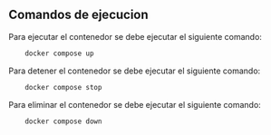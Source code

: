 ## Comandos de ejecucion

Para ejecutar el contenedor se debe ejecutar el siguiente comando:

```bash
    docker compose up
```

Para detener el contenedor se debe ejecutar el siguiente comando:

```bash
    docker compose stop
```

Para eliminar el contenedor se debe ejecutar el siguiente comando:

```bash
    docker compose down
```